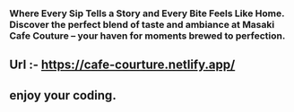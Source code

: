 ### Where Every Sip Tells a Story and Every Bite Feels Like Home. Discover the perfect blend of taste and ambiance at Masaki Cafe Couture – your haven for moments brewed to perfection.

## Url :- **https://cafe-courture.netlify.app/**

## **enjoy your coding.**

